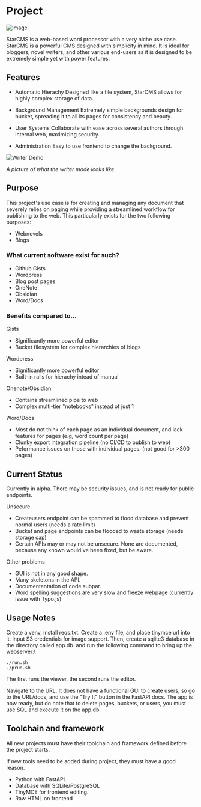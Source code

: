 # Project
![image](https://github.com/user-attachments/assets/753305a7-4f83-457a-98d8-4310a4c1e6ce)

StarCMS is a web-based word processor with a very niche use case.
StarCMS is a powerful CMS designed with simplicity in mind. It is ideal for bloggers, novel writers, and other various end-users as it is designed to be extremely simple yet with power features.

## Features
- Automatic Hierachy
Designed like a file system, StarCMS allows for highly complex storage of data.

- Background Management
Extremely simple backgrounds design for bucket, spreading it to all its pages for consistency and beauty.

- User Systems
Collaborate with ease across several authors through internal web, maximizing security. 

- Administration
Easy to use frontend to change the background.

![Writer Demo](demos/WriterDEMO.png)

*A picture of what the writer mode looks like.*

## Purpose
This project's use case is for creating and managing any document that severely relies on paging while providing a streamlined workflow for publishing to the web.
This particularly exists for the two following purposes:
- Webnovels
- Blogs

### What current software exist for such?
- Github Gists
- Wordpress
- Blog post pages
- OneNote
- Obsidian
- Word/Docs

### Benefits compared to...
Gists
- Significantly more powerful editor
- Bucket filesystem for complex hierarchies of blogs

Wordpress
- Significantly more powerful editor
- Built-in rails for hierachy intead of manual

Onenote/Obsidian
- Contains streamlined pipe to web
- Complex multi-tier "notebooks" instead of just 1

Word/Docs
- Most do not think of each page as an individual document, and lack features for pages (e.g, word count per page)
- Clunky export integration pipeline (no CI/CD to publish to web)
- Peformance issues on those with individual pages. (not good for >300 pages)

## Current Status
Currently in alpha. There may be security issues, and is not ready for public endpoints.

Unsecure.

- Createusers endpoint can be spammed to flood database and prevent normal users (needs a rate limit)
- Bucket and page endpoints can be flooded to waste storage (needs storage cap)
- Certain APIs may or may not be unsecure. None are documented, because any known would've been fixed, but be aware.

Other problems

- GUI is not in any good shape.
- Many skeletons in the API.
- Documententation of code subpar.
- Word spelling suggestions are very slow and freeze webpage (currently issue with Typo.js)

## Usage Notes
Create a venv, install reqs.txt. Create a .env file, and place tinymce url into it. Input S3 credentials for image support.
Then, create a sqlite3 database in the directory called app.db. and run the following command to bring up the webserver:\

```./run.sh```\
```./prun.sh```

The first runs the viewer, the second runs the editor.

Navigate to the URL. It does not have a functional GUI to create users, so go to the URL/docs, and use the "Try It" button in the FastAPI docs. The app is now ready, but do note that to delete pages, buckets, or users, you must use SQL and execute it on the app.db.

## Toolchain and framework
All new projects must have their toolchain and framework defined before the project starts.

If new tools need to be added during project, they must have a good reason.

- Python with FastAPI.
- Database with SQLite/PostgreSQL
- TinyMCE for frontend editing.
- Raw HTML on frontend
